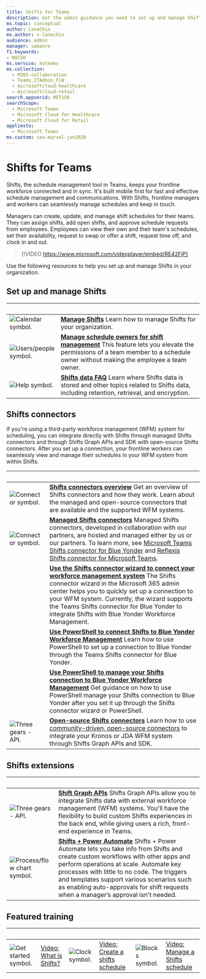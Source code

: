 ```yaml
---
title: Shifts for Teams
description: Get the admin guidance you need to set up and manage Shifts, the schedule management tool, in Teams.
ms.topic: conceptual
author: LanaChin
ms.author: v-lanachin
audience: admin
manager: samanro
f1.keywords:
- NOCSH
ms.service: msteams
ms.collection: 
  - M365-collaboration
  - Teams_ITAdmin_FLW
  - microsoftcloud-healthcare
  - microsoftcloud-retail
search.appverid: MET150
searchScope:
  - Microsoft Teams
  - Microsoft Cloud for Healthcare
  - Microsoft Cloud for Retail
appliesto: 
  - Microsoft Teams
ms.custom: seo-marvel-jun2020
---
```


# Shifts for Teams

Shifts, the schedule management tool in Teams, keeps your frontline workforce connected and in sync. It's built mobile first for fast and effective schedule management and communications. With Shifts, frontline managers and workers can seamlessly manage schedules and keep in touch.

Managers can create, update, and manage shift schedules for their teams. They can assign shifts, add open shifts, and approve schedule requests from employees. Employees can view their own and their team's schedules, set their availability, request to swap or offer a shift, request time off, and clock in and out.

> [!VIDEO https://www.microsoft.com/videoplayer/embed/RE42FjP]

Use the following resources to help you set up and manage Shifts in your organization.

## Set up and manage Shifts

|&nbsp;  |&nbsp; |
|---------|---------|
|<img src="/office/media/icons/calendar-teams.png" alt="Calendar symbol.">   |**[Manage Shifts](shifts/manage-the-shifts-app-for-your-organization-in-teams.md)** Learn how to manage Shifts for your organization.         |
|<img src="/office/media/icons/users-people.png" alt="Users/people symbol.">   |**[Manage schedule owners for shift management](shifts/schedule-owner-for-shift-management.md)** This feature lets you elevate the permissions of a team member to a schedule owner without making the employee a team owner.         |
|<img src="/office/media/icons/help.png" alt="Help symbol.">     | **[Shifts data FAQ](shifts/shifts-data-faq.md)** Learn where Shifts data is stored and other topics related to Shifts data, including retention, retrieval, and encryption.        |

## Shifts connectors

If you're using a third-party workforce management (WFM) system for scheduling, you can integrate directly with Shifts through managed Shifts connectors and through Shifts Graph APIs and SDK with open-source Shifts connectors. After you set up a connection, your frontline workers can seamlessly view and manage their schedules in your WFM system from within Shifts.

|&nbsp;  |&nbsp;  |
|---------|---------|
|<img src="/office/media/icons/connector-teams.png" alt="Connector symbol.">     | **[Shifts connectors overview](shifts/shifts-connectors.md)** Get an overview of Shifts connectors and how they work. Learn about the managed and open-source connectors that are available and the supported WFM systems.   |
|<img src="/office/media/icons/connector-teams.png" alt="Connector symbol.">     | **[Managed Shifts connectors](shifts/shifts-connectors.md#managed-shifts-connectors)** Managed Shifts connectors, developed in collaboration with our partners, are hosted and managed either by us or our partners. To learn more, see [Microsoft Teams Shifts connector for Blue Yonder](shifts/shifts-connectors.md#microsoft-teams-shifts-connector-for-blue-yonder) and [Reflexis Shifts connector for Microsoft Teams](shifts/shifts-connectors.md#reflexis-shifts-connector-for-microsoft-teams).    |
|   | **[Use the Shifts connector wizard to connect your workforce management system](shifts/shifts-connector-wizard.md)** The Shifts connector wizard in the Microsoft 365 admin center helps you to quickly set up a connection to your WFM system. Currently, the wizard supports the Teams Shifts connector for Blue Yonder to integrate Shifts with Blue Yonder Workforce Management.
|  | **[Use PowerShell to connect Shifts to Blue Yonder Workforce Management](shifts/shifts-connector-blue-yonder-powershell-setup.md)** Learn how to use PowerShell to set up a connection to Blue Yonder through the Teams Shifts connector for Blue Yonder.         |
|   | **[Use PowerShell to manage your Shifts connection to Blue Yonder Workforce Management](/shifts-connector-powershell-manage.md)** Get guidance on how to use PowerShell manage your Shifts connection to Blue Yonder after you set it up through the Shifts connector wizard or PowerShell.     
|<img src="/office/media/icons/api.png" alt="Three gears - API.">    | **[Open-source Shifts connectors](/microsoftteams/platform/samples/shifts-wfm-connectors)** Learn how to use [community-driven, open-source connectors](https://github.com/OfficeDev/Microsoft-Teams-Shifts-WFM-Connectors) to integrate your Kronos or JDA WFM system through Shifts Graph APIs and SDK.    |

## Shifts extensions

|&nbsp;|&nbsp;|
| ------------- | ------------- |
| <img src="/office/media/icons/api.png" alt="Three gears - API."> | **[Shift Graph APIs](/graph/api/resources/shift)** Shifts Graph APIs allow you to integrate Shifts data with external workforce management (WFM) systems. You'll have the flexibility to build custom Shifts experiences in the back end, while giving users a rich, front-end experience in Teams.             |
|<img src="/office/media/icons/process-flow-teams.png" alt="Process/flow chart symbol."> | **[Shifts + Power Automate](https://github.com/OfficeDev/Microsoft-Teams-Shifts-Power-Automate-Templates)** Shifts + Power Automate lets you take info from Shifts and create custom workflows with other apps and perform operations at scale. Automate key processes with little to no code. The triggers and templates support various scenarios such as enabling auto-approvals for shift requests when a manager’s approval isn't needed. |

## Featured training

|&nbsp;|&nbsp;|&nbsp;|&nbsp;|&nbsp;|&nbsp;|
| ------------- | ------------- | ------------- | ------------- | ------------- | ------------- |
| <img src="/office/media/icons/get-started-teams.png" alt="Get started symbol.">  |  [Video: What is Shifts?](https://support.office.com/article/what-is-shifts-f8efe6e4-ddb3-4d23-b81b-bb812296b821) |<img src="/office/media/icons/clock-teams.png" alt="Clock symbol."> |  [Video: Create a shifts schedule](https://support.microsoft.com/office/create-a-shifts-schedule-2b94ca38-36db-4a1c-8fee-f8f0fec9a984) |<img src="/office/media/icons/blocks-teams.png" alt="Blocks symbol.">|  [Video: Manage a Shifts schedule](https://support.microsoft.com/office/manage-and-view-a-shifts-schedule-63acda7b-ea39-441a-b1c6-c404a72e79f7) |
